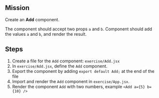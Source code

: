
## Mission
Create an **Add** component. 

The component should accept two props `a` and `b`. Component should add the values `a` and `b`, and render the result.


## Steps
1. Create a file for the `Add` component: `exercise/Add.jsx`
2. In `exercise/Add.jsx`, define the `Add` component. 
3. Export the component by adding `export default Add;` at the end of the file
4. Import and render the `Add` component in `exercise/App.jsx`.
5. Render the component `Add` with two numbers, example `<Add a={5} b={10} />`
